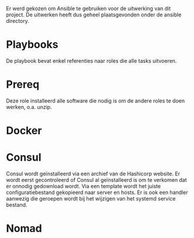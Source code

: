 Er werd gekozen om Ansible te gebruiken voor de uitwerking van dit project. De uitwerken heeft dus geheel plaatsgevonden onder de ansible directory.

# Playbooks
De playbook bevat enkel referenties naar roles die alle tasks uitvoeren.

# Prereq
Deze role installeerd alle software die nodig is om de andere roles te doen werken, o.a. unzip.

# Docker

# Consul
Consul wordt geïnstalleerd via een archief van de Hashicorp website. Er wordt eerst gecontroleerd of Consul al geïnstalleerd is om te verkomen dat er onnodig gedownload wordt. Via een template wordt het juiste configuratiebestand gekopieerd naar server en hosts. Er is ook een handler aanwezig die geroepen wordt bij het wijzigen van het systemd service bestand.

# Nomad

